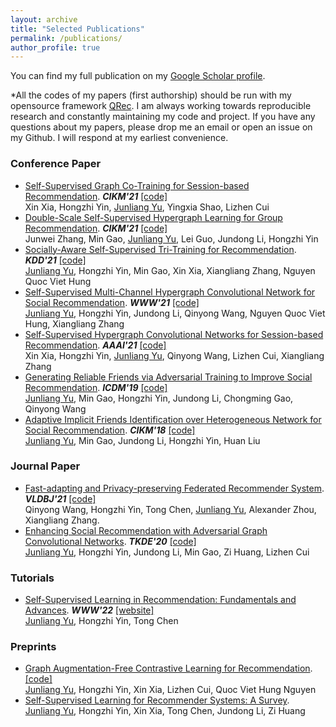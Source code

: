 ```yaml
---
layout: archive
title: "Selected Publications"
permalink: /publications/
author_profile: true
---
```


You can find my full publication on my [Google Scholar profile](https://scholar.google.com/citations?user=JGuWOUIAAAAJ&hl=EN&oi=ao).

\*All the codes of my papers (first authorship) should be run with my opensource framework [QRec](https://github.com/Coder-Yu/QRec). I am always working towards reproducible research and constantly maintaining my code and project. If you have any questions about my papers, please drop me an email or open an issue on my Github. I will respond at my earliest convenience.

<h3>Conference Paper</h3>

+ [Self-Supervised Graph Co-Training for Session-based Recommendation](https://dl.acm.org/doi/abs/10.1145/3459637.3482388).  <i><b>CIKM'21</b></i> [[code]](https://github.com/xiaxin1998/COTREC) <br>
Xin Xia, Hongzhi Yin, <u>Junliang Yu</u>, Yingxia Shao, Lizhen Cui
+ [Double-Scale Self-Supervised Hypergraph Learning for Group Recommendation](https://dl.acm.org/doi/10.1145/3459637.3482426).  <i><b>CIKM'21</b></i> [[code]](https://github.com/0411tony/HHGR) <br>
Junwei Zhang, Min Gao, <u>Junliang Yu</u>, Lei Guo, Jundong Li, Hongzhi Yin
+ [Socially-Aware Self-Supervised Tri-Training for Recommendation](https://dl.acm.org/doi/10.1145/3447548.3467340).  <i><b>KDD'21</b></i> [[code]](https://github.com/Coder-Yu/QRec/blob/master/model/ranking/SEPT.py) <br>
<u>Junliang Yu</u>, Hongzhi Yin, Min Gao, Xin Xia, Xiangliang Zhang, Nguyen Quoc Viet Hung
+ [Self-Supervised Multi-Channel Hypergraph Convolutional Network for Social Recommendation](https://dl.acm.org/doi/abs/10.1145/3442381.3449844).  <i><b>WWW'21</b></i> [[code]](https://github.com/Coder-Yu/QRec/blob/master/model/ranking/MHCN.py) <br>
<u>Junliang Yu</u>, Hongzhi Yin, Jundong Li, Qinyong Wang, Nguyen Quoc Viet Hung, Xiangliang Zhang
+ [Self-Supervised Hypergraph Convolutional Networks for Session-based Recommendation](https://ojs.aaai.org/index.php/AAAI/article/view/16578).  <i><b>AAAI'21</b></i> [[code]](https://github.com/xiaxin1998/DHCN) <br>
Xin Xia, Hongzhi Yin, <u>Junliang Yu</u>, Qinyong Wang, Lizhen Cui, Xiangliang Zhang
+ [Generating Reliable Friends via Adversarial Training to Improve Social Recommendation](https://ieeexplore.ieee.org/document/8970896).  <i><b>ICDM'19</b></i> [[code]](https://github.com/Coder-Yu/QRec/blob/master/model/ranking/RSGAN.py) <br>
<u>Junliang Yu</u>, Min Gao, Hongzhi Yin, Jundong Li, Chongming Gao, Qinyong Wang
+ [Adaptive Implicit Friends Identification over Heterogeneous Network for Social Recommendation](https://dl.acm.org/doi/10.1145/3269206.3271725).  <i><b>CIKM'18</b></i> [[code]](https://github.com/Coder-Yu/QRec/blob/master/model/ranking/IF-BPR.py) <br>
<u>Junliang Yu</u>, Min Gao, Jundong Li, Hongzhi Yin, Huan Liu

<h3>Journal Paper</h3>

+ [Fast-adapting and Privacy-preserving Federated Recommender System](https://link.springer.com/article/10.1007/s00778-021-00700-6).  <i><b>VLDBJ'21</b></i> [[code]]()<br>
Qinyong Wang, Hongzhi Yin, Tong Chen, <u>Junliang Yu</u>, Alexander Zhou, Xiangliang Zhang. 
+ [Enhancing Social Recommendation with Adversarial Graph Convolutional Networks](https://ieeexplore.ieee.org/document/9239885).  <i><b>TKDE'20</b></i> [[code]](https://github.com/Coder-Yu/QRec/blob/master/model/ranking/ESRF.py) <br>
<u>Junliang Yu</u>, Hongzhi Yin, Jundong Li, Min Gao, Zi Huang, Lizhen Cui


<h3>Tutorials</h3>

+ [Self-Supervised Learning in Recommendation: Fundamentals and Advances]().  <i><b>WWW'22</b></i> [[website]](https://ssl-recsys.github.io/) <br>
<u>Junliang Yu</u>, Hongzhi Yin, Tong Chen
  
<h3>Preprints</h3>

+ [Graph Augmentation-Free Contrastive Learning for Recommendation](https://arxiv.org/abs/2112.08679).  [[code]](https://github.com/Coder-Yu/QRec/blob/master/model/ranking/GACL.py) <br>
<u>Junliang Yu</u>, Hongzhi Yin, Xin Xia, Lizhen Cui, Quoc Viet Hung Nguyen
+ [Self-Supervised Learning for Recommender Systems: A Survey](https://www.dropbox.com/s/w87gf0l76psf9bt/survey.pdf?dl=0). <br>
<u>Junliang Yu</u>, Hongzhi Yin, Xin Xia, Tong Chen, Jundong Li, Zi Huang

